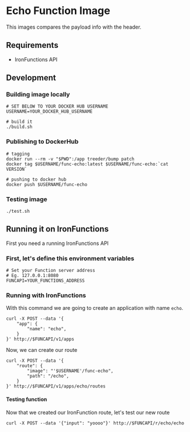 # Echo Function Image

This images compares the payload info with the header.

## Requirements

- IronFunctions API

## Development

### Building image locally

```
# SET BELOW TO YOUR DOCKER HUB USERNAME
USERNAME=YOUR_DOCKER_HUB_USERNAME

# build it
./build.sh
```

### Publishing to DockerHub

```
# tagging
docker run --rm -v "$PWD":/app treeder/bump patch
docker tag $USERNAME/func-echo:latest $USERNAME/func-echo:`cat VERSION`

# pushing to docker hub
docker push $USERNAME/func-echo
```

### Testing image

```
./test.sh
```

## Running it on IronFunctions

First you need a running IronFunctions API

### First, let's define this environment variables

```
# Set your Function server address
# Eg. 127.0.0.1:8080
FUNCAPI=YOUR_FUNCTIONS_ADDRESS
```

### Running with IronFunctions

With this command we are going to create an application with name `echo`.

```
curl -X POST --data '{
    "app": {
        "name": "echo",
    }
}' http://$FUNCAPI/v1/apps
```

Now, we can create our route

```
curl -X POST --data '{
    "route": {
        "image": "'$USERNAME'/func-echo",
        "path": "/echo",
    }
}' http://$FUNCAPI/v1/apps/echo/routes
```

#### Testing function

Now that we created our IronFunction route, let's test our new route

```
curl -X POST --data '{"input": "yoooo"}' http://$FUNCAPI/r/echo/echo
```